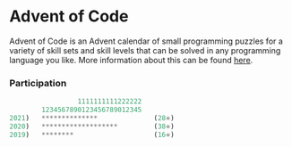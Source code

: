 # Advent of Code

Advent of Code is an Advent calendar of small programming puzzles for a variety of skill sets and skill levels that can be solved in any programming language you like. More information about this can be found [here](https://adventofcode.com/about).

### Participation

```rs
                 1111111111222222
        1234567890123456789012345
2021)   **************              (28⭐)
2020)   *******************         (38⭐)
2019)   ********                    (16⭐)
```
